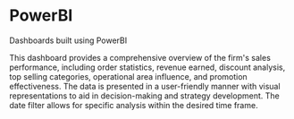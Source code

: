 # PowerBI
Dashboards built using PowerBI

This dashboard provides a comprehensive overview of the firm's sales performance, including order statistics, revenue earned, discount analysis, top selling categories, operational area influence, and promotion effectiveness. The data is presented in a user-friendly manner with visual representations to aid in decision-making and strategy development. The date filter allows for specific analysis within the desired time frame.
